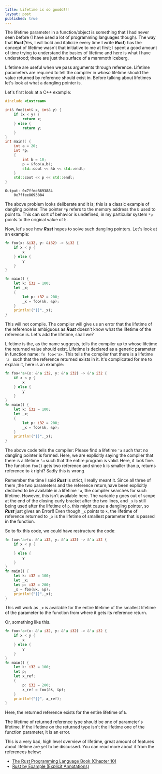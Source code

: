 ```yaml
---
title: Lifetime is so goodd!!!
layout: post 
published: true
---
```


The lifetime parameter in a function/object is something that I had never seen before (I have used a lot of programming languages though). The way that ***Rust***(Yes, I will bold and italicize every time I write ***Rust***) has the concept of lifetime wasn't that initiative to me at first; I spent a good amount of time trying to understand the basics of lifetime and here is what I have understood; these are just the surface of a mammoth iceberg. 

Lifetime are useful when we pass arguments through reference. Lifetime parameters are required to tell the compiler in *whose* lifetime should the value returned by reference should exist in. Before talking about  lifetimes let's look at what a dangling pointer is. 

Let's first look at a C++ example:
```cpp
#include <iostream>

int& foo(int& x, int& y) {
    if (x < y) {
        return x;
    } else {
        return y;
    }
}
int main() {
    int a = 20;
    int *p;
    {
        int b = 10;
        p = &foo(a,b);
        std::cout << &b << std::endl;
    }
    std::cout << p << std::endl;
}
```
```
Output: 0x7ffee8693884
	0x7ffee8693884
```  
 The above problem looks deliberate and it is; this is a classic example of dangling pointer. The pointer `*p` refers to the memory address the `b` used to point to. This can sort of behavior is undefined, in my particular system `*p` points to the original value of `b`. 

Now, let's see how   ***Rust*** hopes to solve such dangling pointers. Let's look at an example:

```rust
fn foo(x: &i32, y: &i32) -> &i32 {
    if x < y {
        x
    } else {
        y
    }
}

fn main() {
    let k: i32 = 100;
    let _x;
    {
        let p: i32 = 200;
        _x = foo(&k, &p);
    }
    println!("{}",_x);
}
```
This will not compile. The compiler will give us an error that  the lifetime of the reference is ambiguous as ***Rust*** doesn't know what the lifetime of the reference is. Let's add the lifetime, shall we?

Lifetime is the, as the name suggests, tells the compiler up to whose lifetime the returned value should exist. Lifetime is declared as a generic parameter in function name: `fn foo<'a>`. This tells the compiler that there is a lifetime `'a ` such that the reference returned exists in it. It's complicated for me to explain it, here is an example:

```rust
fn foo<'a>(x: &'a i32, y: &'a i32) -> &'a i32 {
    if x < y {
        x
    } else {
        y
    }
}
fn main() {
    let k: i32 = 100;
    let _x;
    {
        let p: i32 = 200;
        _x = foo(&k, &p);
    }
    println!("{}",_x);
}
```
The above code tells the compiler: Please find a lifetime `'a` such that no dangling pointer is formed. Here, we are explicitly saying the compiler that there is a lifetime `'a` such that the entire program is valid. Here, it look fine. The function `foo()` gets two reference and since k is smaller than p, returns reference to `k` right? Sadly this is wrong.

Remember the time I said ***Rust*** is strict, I really meant it. Since all three of them ,the two parameters and the reference return,have been explicitly declared to be available in a lifetime `'a`, the compiler searches for such lifetime. However, this isn't available here. The variable `p` goes out of scope at the end of the closing curly bracket after the two lines, and `_x` is still being used after the lifetime of `p`, this might cause a dangling pointer, so ***Rust*** just gives an Error!! Even though `_x` points to `k`, the lifetime of reference returned to `_x` is the lifetime of smallest parameter that is passed in the function.  

So to fix this code, we could have restructure the code:
```rust
fn foo<'a>(x: &'a i32, y: &'a i32) -> &'a i32 {
    if x < y {
        x
    } else {
        y
    }
}
fn main() {
    let k: i32 = 100;
    let _x;
    let p: i32 = 200;
    _x = foo(&k, &p);
    println!("{}",_x);
}
```
This will work as `_x` is available for the entire lifetime of the smallest lifetime of the parameter to the function from where it gets its reference return. 

Or, something like this.
```rust
fn foo<'a>(x: &'a i32, y: &'a i32) -> &'a i32 {
    if x < y {
        x
    } else {
        y
    }
}
fn main() {
    let k: i32 = 100;
    let p;
    let x_ref;
    {
        p: i32 = 200;
        x_ref = foo(&k, &p);
    }
    println!("{}", x_ref);
}
```
Here, the returned reference exists for the entire lifetime of `k`.

The lifetime of returned reference type should be one of parameter's lifetime. If the lifetime on the returned type isn't the lifetime one of the function parameter, it is an error.

This is a very bad, high level overview of lifetime, great amount of features about lifetime are yet to be discussed. You can read more about it from the references below:
 -  <a href="https://doc.rust-lang.org/book/ch10-03-lifetime-syntax.html" target='_blank'>The Rust Programming Language Book (Chapter 10)</a> 
 - <a href="https://doc.rust-lang.org/rust-by-example/scope/lifetime/explicit.html" target='_blank'>Rust by Example (Explicit Annotations)</a>  
